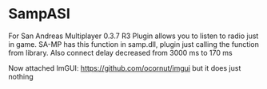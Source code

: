 # SampASI
For San Andreas Multiplayer 0.3.7 R3
Plugin allows you to listen to radio just in game. SA-MP has this function in samp.dll, plugin just calling the function from library.
Also connect delay decreased from 3000 ms to 170 ms

Now attached ImGUI: https://github.com/ocornut/imgui but it does just nothing
